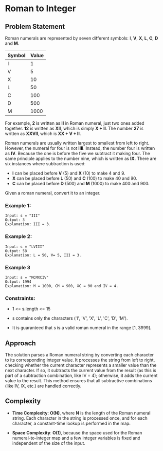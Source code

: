 # Roman to Integer

## Problem Statement

Roman numerals are represented by seven different symbols: **I**, **V**, **X**, **L**, **C**, **D** and **M**.

| Symbol | Value |
|--------|-------|
|I       |1      |
|V       |5      |
|X       |10     |
|L       |50     |
|C       |100    |
|D       |500    |
|M       |1000   |

For example, **2** is written as **II** in Roman numeral, just two ones added together. **12** is written as **XII**, which is simply **X + II**. The number **27** is written as **XXVII**, which is **XX + V + II**.

Roman numerals are usually written largest to smallest from left to right. However, the numeral for four is not **IIII**. Instead, the number four is written as **IV**. Because the one is before the five we subtract it making four. The same principle applies to the number nine, which is written as **IX**. There are six instances where subtraction is used:

- **I** can be placed before **V** (5) and **X** (10) to make 4 and 9. 
- **X** can be placed before **L** (50) and **C** (100) to make 40 and 90. 
- **C** can be placed before **D** (500) and **M** (1000) to make 400 and 900.

Given a roman numeral, convert it to an integer.

### Example 1:

    Input: s = "III"
    Output: 3
    Explanation: III = 3.

### Example 2:

    Input: s = "LVIII"
    Output: 58
    Explanation: L = 50, V= 5, III = 3.

### Example 3

    Input: s = "MCMXCIV"
    Output: 1994
    Explanation: M = 1000, CM = 900, XC = 90 and IV = 4.

### Constraints:

- 1 <= s.length <= 15

- s contains only the characters ('I', 'V', 'X', 'L', 'C', 'D', 'M').

- It is guaranteed that s is a valid roman numeral in the range [1, 3999].

## Approach

The solution parses a Roman numeral string by converting each character to its corresponding integer value. It processes the string from left to right, checking whether the current character represents a smaller value than the next character. If so, it subtracts the current value from the result (as this is part of a subtraction combination, like IV = 4); otherwise, it adds the current value to the result. This method ensures that all subtractive combinations (like IV, IX, etc.) are handled correctly.

## Complexity

- **Time Complexity**: **O(N)**, where **N** is the length of the Roman numeral string. Each character in the string is processed once, and for each character, a constant-time lookup is performed in the map.

- **Space Complexity**: **O(1)**, because the space used for the Roman numeral-to-integer map and a few integer variables is fixed and independent of the size of the input.